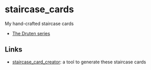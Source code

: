 # staircase_cards

My hand-crafted staircase cards

- [The Druten series](druten_series/README.md)

## Links

- [staircase_card_creator](https://github.com/richelbilderbeek/staircase_card_creator):
  a tool to generate these staircase cards
